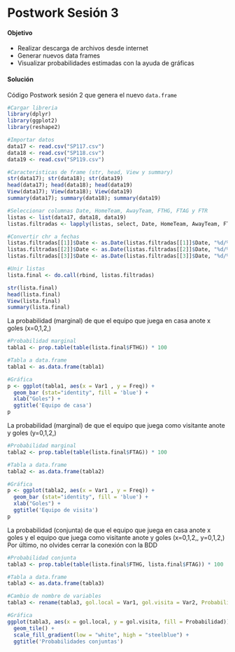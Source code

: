 # Postwork Sesión 3

#### Objetivo

- Realizar descarga de archivos desde internet
- Generar nuevos data frames
- Visualizar probabilidades estimadas con la ayuda de gráficas

#### Solución

Código Postwork sesión 2 que genera el nuevo `data.frame`
```R
#Cargar libreria
library(dplyr)
library(ggplot2)
library(reshape2)

#Importar datos
data17 <- read.csv("SP117.csv")
data18 <- read.csv("SP118.csv")
data19 <- read.csv("SP119.csv")

#Caracteristicas de frame (str, head, View y summary)
str(data17); str(data18); str(data19)
head(data17); head(data18); head(data19)
View(data17); View(data18); View(data19)
summary(data17); summary(data18); summary(data19)

#Seleccionar columnas Date, HomeTeam, AwayTeam, FTHG, FTAG y FTR
listas <- list(data17, data18, data19)
listas.filtradas <- lapply(listas, select, Date, HomeTeam, AwayTeam, FTHG, FTAG, FTR)

#Convertir chr a fechas
listas.filtradas[[1]]$Date <- as.Date(listas.filtradas[[1]]$Date, "%d/%m/%y")
listas.filtradas[[2]]$Date <- as.Date(listas.filtradas[[2]]$Date, "%d/%m/%y")
listas.filtradas[[3]]$Date <- as.Date(listas.filtradas[[3]]$Date, "%d/%m/%y")

#Unir listas
lista.final <- do.call(rbind, listas.filtradas)

str(lista.final)
head(lista.final)
View(lista.final)
summary(lista.final)
```

La probabilidad (marginal) de que el equipo que juega en casa anote x goles (x=0,1,2,)
```R
#Probabilidad marginal
tabla1 <- prop.table(table(lista.final$FTHG)) * 100

#Tabla a data.frame
tabla1 <- as.data.frame(tabla1)

#Gráfica
p <- ggplot(tabla1, aes(x = Var1 , y = Freq)) + 
  geom_bar (stat="identity", fill = 'blue') +
  xlab("Goles") +
  ggtitle('Equipo de casa')
p
```

La probabilidad (marginal) de que el equipo que juega como visitante anote y goles (y=0,1,2,)
```R
#Probabilidad marginal
tabla2 <- prop.table(table(lista.final$FTAG)) * 100

#Tabla a data.frame
tabla2 <- as.data.frame(tabla2)

#Gráfica
p <- ggplot(tabla2, aes(x = Var1 , y = Freq)) + 
  geom_bar (stat="identity", fill = 'blue') +
  xlab("Goles") +
  ggtitle('Equipo de visita')
p
```

La probabilidad (conjunta) de que el equipo que juega en casa anote x goles y el equipo que juega como visitante anote y goles (x=0,1,2,, y=0,1,2,)
Por último, no olvides cerrar la conexión con la BDD
```R
#Probabilidad conjunta
tabla3 <- prop.table(table(lista.final$FTHG, lista.final$FTAG)) * 100

#Tabla a data.frame
tabla3 <- as.data.frame(tabla3)

#Cambio de nombre de variables
tabla3 <- rename(tabla3, gol.local = Var1, gol.visita = Var2, Probabilidad = Freq)

#Gráfica
ggplot(tabla3, aes(x = gol.local, y = gol.visita, fill = Probabilidad)) + 
  geom_tile() +
  scale_fill_gradient(low = "white", high = "steelblue") +
  ggtitle('Probabilidades conjuntas')

```

